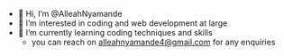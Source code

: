 - 👋 Hi, I’m @AlleahNyamande
- 👀 I’m interested in coding and web development at large
- 🌱 I’m currently learning coding techniques and skills
  - you can reach on alleahnyamande4@gmail.com for any enquiries
    

<!---
AlleahNyamande/AlleahNyamande is a ✨ special ✨ repository because its `README.md` (this file) appears on your GitHub profile.
You can click the Preview link to take a look at your changes.
--->
